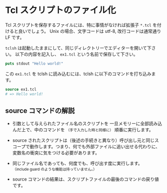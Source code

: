 # Tcl スクリプトのファイル化

Tcl スクリプトを保存するファイルには、特に事情がなければ拡張子 `*.tcl`
を付けると良いでしょう。
Unix の場合、文字コードは utf-8, 改行コードは通常通り LF です。

`tclsh` は起動したままにして、同じディレクトリーでエディターを開いて下さい。
以下の内容を記入し、 `ex1.tcl` という名前で保存して下さい。

```tcl
puts stdout "Hello world!"
```

この `ex1.tcl` を tclsh に読み込むには、tclsh に以下のコマンドを打ち込みます。

```tcl
source ex1.tcl
# => Hello world!
```

## source コマンドの解説

* 引数として与えられたファイル名のスクリプトを
一旦メモリーに全部読み込んだ上で、中のコマンドを
<small>（手で入力した時と同様に）</small>
順番に実行します。

* source されたスクリプトは（後述の手続きと異なり）呼び出し元と同じスコープで動作します。つまり、何でも外部ファイルに追い出せる代わりに、
変数名の衝突に気をつける必要があります。

* 同じファイル名であっても、何度でも、呼び出す度に実行します。  
<small>（include guard のような機能は持っていません。）</small>

* source コマンドの結果は、スクリプトファイルの最後のコマンドの戻り値です。

